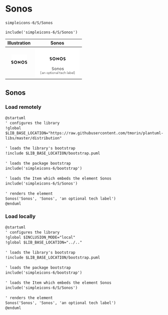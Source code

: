 # Sonos


```text
simpleicons-6/S/Sonos
```

```text
include('simpleicons-6/S/Sonos')
```



| Illustration | Sonos |
| :---: | :---: |
| ![illustration for Illustration](../../simpleicons-6/S/Sonos.png) | ![illustration for Sonos](../../simpleicons-6/S/Sonos.Local.png) |




## Sonos

### Load remotely
```plantuml
@startuml
' configures the library
!global $LIB_BASE_LOCATION="https://raw.githubusercontent.com/tmorin/plantuml-libs/master/distribution"

' loads the library's bootstrap
!include $LIB_BASE_LOCATION/bootstrap.puml

' loads the package bootstrap
include('simpleicons-6/bootstrap')

' loads the Item which embeds the element Sonos
include('simpleicons-6/S/Sonos')

' renders the element
Sonos('Sonos', 'Sonos', 'an optional tech label')
@enduml
```

### Load locally
```plantuml
@startuml
' configures the library
!global $INCLUSION_MODE="local"
!global $LIB_BASE_LOCATION="../.."

' loads the library's bootstrap
!include $LIB_BASE_LOCATION/bootstrap.puml

' loads the package bootstrap
include('simpleicons-6/bootstrap')

' loads the Item which embeds the element Sonos
include('simpleicons-6/S/Sonos')

' renders the element
Sonos('Sonos', 'Sonos', 'an optional tech label')
@enduml
```

